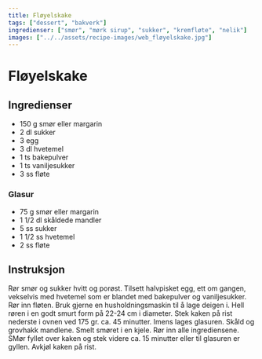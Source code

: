 ```yaml
---
title: Fløyelskake
tags: ["dessert", "bakverk"]
ingredienser: ["smør", "mørk sirup", "sukker", "kremfløte", "nelik"]
images: ["../../assets/recipe-images/web_fløyelskake.jpg"]
---
```


# Fløyelskake

## Ingredienser

- 150 g smør eller margarin
- 2 dl sukker
- 3 egg
- 3 dl hvetemel
- 1 ts bakepulver
- 1 ts vaniljesukker
- 3 ss fløte

### Glasur

- 75 g smør eller margarin
- 1 1/2 dl skåldede mandler
- 5 ss sukker
- 1 1/2 ss hvetemel
- 2 ss fløte

## Instruksjon

Rør smør og sukker hvitt og porøst. Tilsett halvpisket egg, ett om gangen, vekselvis med hvetemel som er blandet med bakepulver og vaniljesukker. Rør inn fløten. Bruk gjerne en husholdningsmaskin til å lage deigen i. Hell røren i en godt smurt form på 22-24 cm i diameter. Stek kaken på rist nederste i ovnen ved 175 gr. ca. 45 minutter. Imens lages glasuren. Skåld og grovhakk mandlene. Smelt smøret i en kjele. Rør inn alle ingrediensene. SMør fyllet over kaken og stek videre ca. 15 minutter eller til glasuren er gyllen. Avkjøl kaken på rist.
